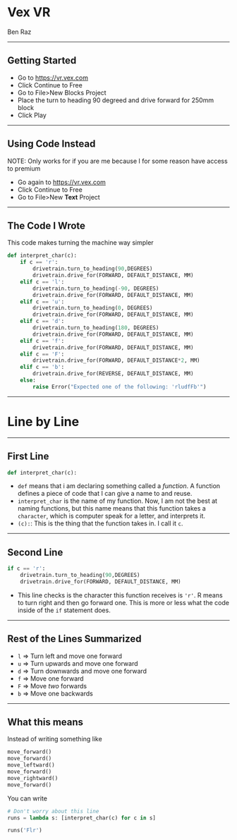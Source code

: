 <style>
	:root {
		--accent-color: orange
	}
</style>


# Vex VR 

Ben Raz

---

## Getting Started

- Go to <https://vr.vex.com>
- Click Continue to Free
- Go to File>New Blocks Project
- Place the turn to heading 90 degreed and drive forward for 250mm block
- Click Play

---

## Using Code Instead

NOTE: Only works for if you are me because I for some reason have access to premium

- Go again to <https://vr.vex.com>
- Click Continue to Free
- Go to File>New **Text** Project

---

## The Code I Wrote

This code makes turning the machine way simpler

```python
def interpret_char(c):
    if c == 'r':
        drivetrain.turn_to_heading(90,DEGREES)
        drivetrain.drive_for(FORWARD, DEFAULT_DISTANCE, MM)
    elif c == 'l':
        drivetrain.turn_to_heading(-90, DEGREES)
        drivetrain.drive_for(FORWARD, DEFAULT_DISTANCE, MM)
    elif c == 'u':
        drivetrain.turn_to_heading(0, DEGREES)
        drivetrain.drive_for(FORWARD, DEFAULT_DISTANCE, MM)
    elif c == 'd':
        drivetrain.turn_to_heading(180, DEGREES)
        drivetrain.drive_for(FORWARD, DEFAULT_DISTANCE, MM)
    elif c == 'f':
        drivetrain.drive_for(FORWARD, DEFAULT_DISTANCE, MM)
    elif c == 'F':
        drivetrain.drive_for(FORWARD, DEFAULT_DISTANCE*2, MM)
    elif c == 'b':
        drivetrain.drive_for(REVERSE, DEFAULT_DISTANCE, MM)
    else:
        raise Error("Expected one of the following: 'rludfFb'")
```

--- 

# Line by Line

---

## First Line

<span class="bigmarker"></span>
```python
def interpret_char(c):
```

- `def` means that i am declaring something called a _function_. A function defines a piece of code that I can give a name to and reuse.
- `interpret_char` is the name of my function. Now, I am not the best at naming functions, but this name means that this function takes a `character`, which is computer speak for a letter, and interprets it.
- `(c):`: This is the thing that the function takes in. I call it `c`.

---

## Second Line

<span class="bigmarker"></span>
```python 
if c == 'r':
    drivetrain.turn_to_heading(90,DEGREES)
    drivetrain.drive_for(FORWARD, DEFAULT_DISTANCE, MM)
```

- This line checks is the character this function receives is `'r'`. R means to turn right and then go forward one. This is more or less what the code inside of the `if` statement does.

---

## Rest of the Lines Summarized

- `l` => Turn left and move one forward
- `u` => Turn upwards and move one forward
- `d` => Turn downwards and move one forward
- `f` => Move one forward
- `F` => Move _two_ forwards
- `b` => Move one backwards

---

## What this means

Instead of writing something like
<span class="bigmarker"></span>
```python
move_forward()
move_forward()
move_leftward()
move_forward()
move_rightward()
move_forward()
```

You can write
<span class="bigmarker"></span>
```python
# Don't worry about this line
runs = lambda s: [interpret_char(c) for c in s]

runs('Flr')
```
